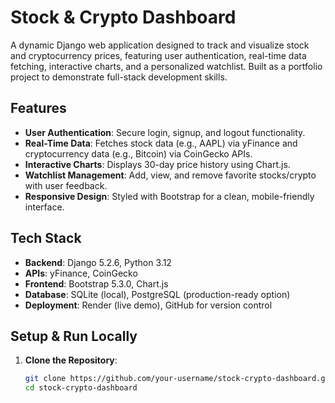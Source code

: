 # Stock & Crypto Dashboard

A dynamic Django web application designed to track and visualize stock and cryptocurrency prices, featuring user authentication, real-time data fetching, interactive charts, and a personalized watchlist. Built as a portfolio project to demonstrate full-stack development skills.

## Features
- **User Authentication**: Secure login, signup, and logout functionality.
- **Real-Time Data**: Fetches stock data (e.g., AAPL) via yFinance and cryptocurrency data (e.g., Bitcoin) via CoinGecko APIs.
- **Interactive Charts**: Displays 30-day price history using Chart.js.
- **Watchlist Management**: Add, view, and remove favorite stocks/crypto with user feedback.
- **Responsive Design**: Styled with Bootstrap for a clean, mobile-friendly interface.

## Tech Stack
- **Backend**: Django 5.2.6, Python 3.12
- **APIs**: yFinance, CoinGecko
- **Frontend**: Bootstrap 5.3.0, Chart.js
- **Database**: SQLite (local), PostgreSQL (production-ready option)
- **Deployment**: Render (live demo), GitHub for version control

## Setup & Run Locally
1. **Clone the Repository**:
   ```bash
   git clone https://github.com/your-username/stock-crypto-dashboard.git
   cd stock-crypto-dashboard
